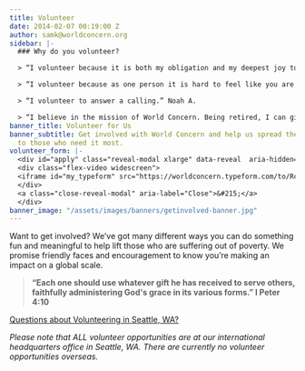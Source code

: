 ```yaml
---
title: Volunteer
date: 2014-02-07 00:19:00 Z
author: samk@worldconcern.org
sidebar: |-
  ### Why do you volunteer?

  > “I volunteer because it is both my obligation and my deepest joy to do what I can to heal the brokenness and injustice around me.” Lindsey W.

  > “I volunteer because as one person it is hard to feel like you are making a difference in the world, but having the opportunity to be part of an organization already doing amazing work in the world is a privilege.” Audrey F.

  > “I volunteer to answer a calling.” Noah A.

  > “I believe in the mission of World Concern. Being retired, I can give it some of my time.” Dave A.
banner_title: Volunteer for Us
banner_subtitle: Get involved with World Concern and help us spread the gift of hope
  to those who need it most.
volunteer_form: |-
  <div id="apply" class="reveal-modal xlarge" data-reveal  aria-hidden="true" role="dialog" style="padding: 0; max-width: 90%;">
  <div class="flex-video widescreen">
  <iframe id="my_typeform" src="https://worldconcern.typeform.com/to/RcnLh6" frameborder="0" style="border-radius: 3px;" ></iframe>
  </div>
  <a class="close-reveal-modal" aria-label="Close">&#215;</a>
  </div>
banner_image: "/assets/images/banners/getinvolved-banner.jpg"
---
```


Want to get involved? We’ve got many different ways you can do something fun and meaningful to help lift those who are suffering out of poverty. We promise friendly faces and encouragement to know you’re making an impact on a global scale.

> **“Each one should use whatever gift he has received to serve others, faithfully administering God's grace in its various forms.” I Peter 4:10**

<a href="mailto:volunteer@worldconcern.org?subject=Interested%20in%20Volunteering" class="button secondary full large" title="Interested in Volunteering?"> Questions about Volunteering in Seattle, WA?</a>

<span class="highlight">*Please note that ALL volunteer opportunities are at our international headquarters office in Seattle, WA. There are currently no volunteer opportunities overseas.*</span>
